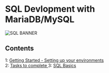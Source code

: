 # SQL Devlopment with MariaDB/MySQL
![SQL BANNER](https://github.com/idrisfab/mariadb-demo/blob/main/Resources/img/SQL-Banner.jpg?raw=true)

## Contents
1: [Getting Started - Setting up your environments](./Getting%20Started.md)     
2: [Tasks to complete ](./Tasks.md)
3: [SQL Basics](./sqlbasics.md) 
